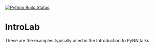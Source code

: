 [![Python Build Status](https://github.com/SpiNNakerManchester/IntroLab/workflows/Python%20Actions/badge.svg?branch=master)](https://github.com/SpiNNakerManchester/IntroLab/actions?query=workflow%3A%22Python+Actions%22+branch%3Amaster)

# IntroLab
These are the examples typically used in the Introduction to PyNN talks.
